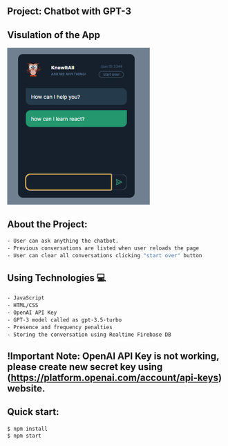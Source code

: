 ## Project: Chatbot with GPT-3

## Visulation of the App

![image](./chatbot.png)

## About the Project:
```bash
- User can ask anything the chatbot.
- Previous conversations are listed when user reloads the page
- User can clear all conversations clicking "start over" button
```

## Using Technologies 💻
```bash
- JavaScript
- HTML/CSS
- OpenAI API Key
- GPT-3 model called as gpt-3.5-turbo
- Presence and frequency penalties
- Storing the conversation using Realtime Firebase DB
```

## !Important Note: OpenAI API Key is not working, please create new secret key using (https://platform.openai.com/account/api-keys) website.

## Quick start:

```
$ npm install
$ npm start
````


